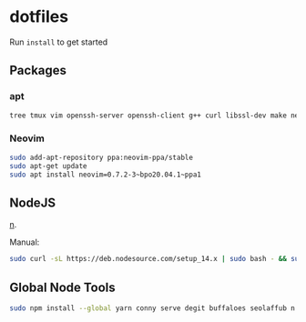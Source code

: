 # dotfiles

Run `install` to get started

## Packages

### apt
```sh
tree tmux vim openssh-server openssh-client g++ curl libssl-dev make net-tools
```

### Neovim
```sh
sudo add-apt-repository ppa:neovim-ppa/stable
sudo apt-get update
sudo apt install neovim=0.7.2-3~bpo20.04.1~ppa1
```

## NodeJS
[n](https://www.npmjs.com/package/n).

Manual:
```sh
sudo curl -sL https://deb.nodesource.com/setup_14.x | sudo bash - && sudo apt-get install -y nodejs
```

## Global Node Tools
```sh
sudo npm install --global yarn conny serve degit buffaloes seolaffub n
```
